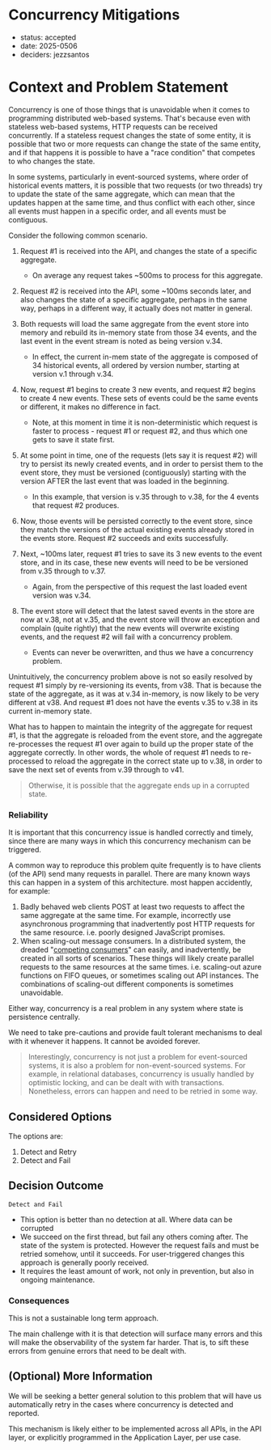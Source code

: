 # Concurrency Mitigations

* status: accepted
* date: 2025-0506
* deciders: jezzsantos

# Context and Problem Statement

Concurrency is one of those things that is unavoidable when it comes to programming distributed web-based systems. That's because even with stateless web-based systems, HTTP requests can be received concurrently. If a stateless request changes the state of some entity, it is possible that two or more requests can change the state of the same entity, and if that happens it is possible to have a "race condition" that competes to who changes the state.

In some systems, particularly in event-sourced systems, where order of historical events matters, it is possible that two requests (or two threads) try to update the state of the same aggregate, which can mean that the updates happen at the same time, and thus conflict with each other, since all events must happen in a specific order, and all events must be contiguous.

Consider the following common scenario.

1. Request #1 is received into the API, and changes the state of a specific aggregate.
   * On average any request takes ~500ms to process for this aggregate.
2. Request #2 is received into the API, some ~100ms seconds later, and also changes the state of a specific aggregate, perhaps in the same way, perhaps in a different way, it actually does not matter in general.
3. Both requests will load the same aggregate from the event store into memory and rebuild its in-memory state from those 34 events, and the last event in the event stream is noted as being version v.34.
   * In effect, the current in-mem state of the aggregate is composed of 34 historical events, all ordered by version number, starting at version v.1 through v.34.
4. Now, request #1 begins to create 3 new events, and request #2 begins to create 4 new events. These sets of events could be the same events or different, it makes no difference in fact.
   * Note, at this moment in time it is non-deterministic which request is faster to process - request #1 or request #2, and thus which one gets to save it state first.
5. At some point in time, one of the requests (lets say it is request #2) will try to persist its newly created events, and in order to persist them to the event store, they must be versioned (contiguously) starting with the version AFTER the last event that was loaded in the beginning.
   * In this example, that version is v.35 through to v.38, for the 4 events that request #2 produces.
6. Now, those events will be persisted correctly to the event store, since they match the versions of the actual existing events already stored in the events store. Request #2 succeeds and exits successfully.
7. Next, ~100ms later, request #1 tries to save its 3 new events to the event store, and in its case, these new events will need to be be versioned from v.35 through to v.37.
   - Again, from the perspective of this request the last loaded event version was v.34.

8. The event store will detect that the latest saved events in the store are now at v.38, not at v.35, and the event store will throw an exception and complain (quite rightly) that the new events will overwrite existing events, and the request #2 will fail with a concurrency problem.
   - Events can never be overwritten, and thus we have a concurrency problem.


Unintuitively, the concurrency problem above is not so easily resolved by request #1 simply by re-versioning its events, from v38. That is because the state of the aggregate, as it was at v.34 in-memory, is now likely to be very different at v38. And request #1 does not have the events v.35 to v.38 in its current in-memory state.

What has to happen to maintain the integrity of the aggregate for request #1, is that the aggregate is reloaded from the event store, and the aggregate re-processes the request #1 over again to build up the proper state of the aggregate correctly. In other words, the whole of request #1 needs to re-processed to reload the aggregate in the correct state up to v.38, in order to save the next set of events from v.39 through to v41. 

>  Otherwise, it is possible that the aggregate ends up in a corrupted state. 

### Reliability

It is important that this concurrency issue is handled correctly and timely, since there are many ways in which this concurrency mechanism can be triggered. 

A common way to reproduce this problem quite frequently is to have clients (of the API) send many requests in parallel. There are many known ways this can happen in a system of this architecture. most happen accidently, for example:

1. Badly behaved web clients POST at least two requests to affect the same aggregate at the same time. For example, incorrectly use asynchronous programming that inadvertently post HTTP requests for the same resource. i.e. poorly designed JavaScript promises.
2.  When scaling-out message consumers. In a distributed system, the dreaded "[competing consumers](https://learn.microsoft.com/en-us/azure/architecture/patterns/competing-consumers)" can easily, and inadvertently, be created in all sorts of scenarios. These things will likely create parallel requests to the same resources at the same times. i.e. scaling-out azure functions on FIFO queues, or sometimes scaling out API instances. The combinations of scaling-out different components is sometimes unavoidable. 

 Either way, concurrency is a real problem in any system where state is persistence centrally.

We need to take pre-cautions and provide fault tolerant mechanisms to deal with it whenever it happens. It cannot be avoided forever.

> Interestingly, concurrency is not just a problem for event-sourced systems, it is also a problem for non-event-sourced systems. For example, in relational databases, concurrency is usually handled by optimistic locking, and can be dealt with with transactions. Nonetheless, errors can happen and need to be retried in some way.

## Considered Options

The options are:
1. Detect and Retry
2. Detect and Fail

## Decision Outcome

`Detect and Fail`

- This option is better than no detection at all. Where data can be corrupted
- We succeed on the first thread, but fail any others coming after. The state of the system is protected. However the request fails and must be retried somehow, until it succeeds. For user-triggered changes this approach is generally poorly received.
- It requires the least amount of work, not only in prevention, but also in ongoing maintenance.

### Consequences

This is not a sustainable long term approach.

The main challenge with it is that detection will surface many errors and this will make the observability of the system far harder. That is, to sift these errors from genuine errors that  need to be dealt with.  

## (Optional) More Information

We will be seeking a better general solution to this problem that will have us automatically retry in the cases where concurrency is detected and reported.

This mechanism is likely either to be implemented across all APIs, in the API layer, or explicitly programmed in the Application Layer, per use case.